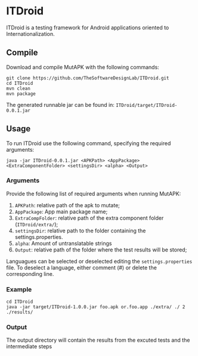 # ITDroid

ITDroid is a testing framework for Android applications oriented to Internationalization.


## Compile
Download and compile MutAPK with the following commands:
```
git clone https://github.com/TheSoftwareDesignLab/ITDroid.git
cd ITDroid
mvn clean
mvn package
```
The generated runnable jar can be found in: ``ITDroid/target/ITDroid-0.0.1.jar``

## Usage
To run ITDroid use the following command, specifying the required arguments:
```
java -jar ITDroid-0.0.1.jar <APKPath> <AppPackage> <ExtraComponentFolder> <settingsDir> <alpha> <Output>
```
### Arguments
Provide the following list of required arguments when running MutAPK:
1. ``APKPath``: relative path of the apk to mutate;
2. ``AppPackage``: App main package name;
3. ``ExtraCompFolder``:  relative path of the extra component folder (``ITDroid/extra/``);
4. ``settingsDir``: relative path to the folder containing the settings.properties.
5. ``alpha``: Amount of untranslatable strings
6. ``Output``: relative path of the folder where the test results will be stored;

Languagues can be selected or deselected editing the ``settings.properties`` file. To deselect a language, either comment (#) or delete the corresponding line.
### Example
```
cd ITDroid
java -jar target/ITDroid-1.0.0.jar foo.apk or.foo.app ./extra/ ./ 2 ./results/
```

### Output
The output directory will contain the results from the excuted tests and the intermediate steps
